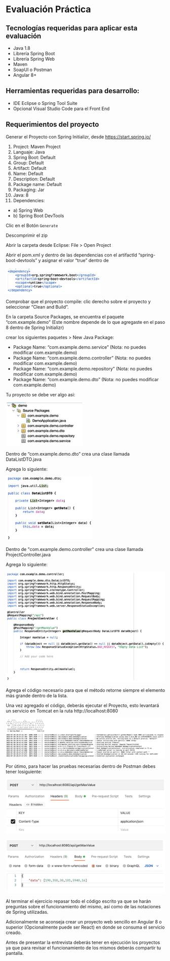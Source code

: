 # Evaluación Práctica

## Tecnologías requeridas para aplicar esta evaluación

- Java 1.8
- Librería Spring Boot
- Librería Spring Web
- Maven
- SoapUI o Postman
- Angular 8+

## Herramientas requeridas para desarrollo:

- IDE Eclipse o Spring Tool Suite
- Opcional Visual Studio Code para el Front End

## Requerimientos del proyecto

Generar el Proyecto con Spring Initializr, desde https://start.spring.io/

1. Project: Maven Project
2. Languaje: Java
3. Spring Boot: Default
4. Group: Default
5. Artifact: Default
6. Name: Default
7. Description: Default
8. Package name: Default
9. Packaging: Jar
10. Java: 8
11. Dependencies:
- a) Spring Web
- b) Spring Boot DevTools

Clic en el Botón `Generate`

Descomprimir el zip

Abrir la carpeta desde Eclipse: File > Open Project

Abrir el pom.xml y dentro de las dependencias con el artifactId “spring-boot-devtools” y asignar el valor “true” dentro de <optional>

![img1](../3/images/1.png)

Comprobar que el proyecto compile: clic derecho sobre el proyecto y seleccionar “Clean and Build”.

En la carpeta Source Packages, se encuentra el paquete “com.example.demo” (Este nombre depende de lo que agregaste en el paso 8 dentro de Spring Initializr) 

crear los siguientes paquetes > New Java Package:

- Package Name: “com.example.demo.service” (Nota: no puedes modificar com.example.demo)
- Package Name: “com.example.demo.controller” (Nota: no puedes modificar com.example.demo)
- Package Name: “com.example.demo.repository” (Nota: no puedes modificar com.example.demo)
- Package Name: “com.example.demo.dto” (Nota: no puedes modificar com.example.demo)

Tu proyecto se debe ver algo asi:

![img2](../3/images/2.png)

Dentro de “com.example.demo.dto” crea una clase llamada DataListDTO.java

Agrega lo siguiente:

![img3](../3/images/3.png)

Dentro de "com.example.demo.controller" crea una clase llamada ProjectController.java

Agrega lo siguiente:

![img4](../3/images/4.png)

Agrega el código necesario para que el método retorne siempre el elemento más grande dentro de la lista. 

Una vez agregado el código, deberás ejecutar el Proyecto, esto levantará un servicio en Tomcat en la ruta http://localhost:8080

![img5](../3/images/5.png)

Por útimo, para hacer las pruebas necesarias dentro de Postman debes tener losiguiente:

![img6](../3/images/6.png)

![img7](../3/images/7.png)

Al terminar el ejercicio repasar todo el código escrito ya que se harán preguntas sobre el funcionamiento del mismo, así como de las notaciones de Spring utilizadas. 

Adicionalmente se aconseja crear un proyecto web sencillo en Angular 8 o superior (Opcionalmente puede ser React) en donde se consuma el servicio creado. 

Antes de presentar la entrevista deberás tener en ejecución los proyectos ya que para revisar el funcionamiento de los mismos deberás compartir tu pantalla.